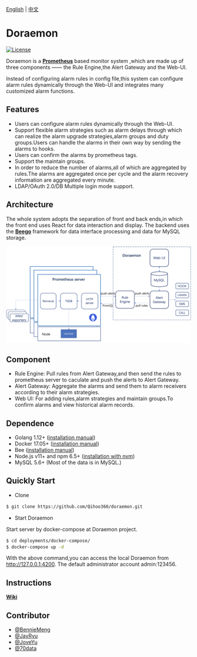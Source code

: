 [English](https://github.com/Qihoo360/doraemon/blob/master/README.md) | [中文](https://github.com/Qihoo360/doraemon/blob/master/README-CN.md)  

# Doraemon

[![License](https://img.shields.io/badge/License-Apache%202.0-blue.svg)](https://github.com/Qihoo360/doraemon/blob/master/LICENSE)

Doraemon is a **[Prometheus](https://prometheus.io)** based monitor system ,which are made up of three components —— the Rule Engine,the Alert Gateway and the Web-UI.

Instead of configuring alarm rules in config file,this system can configure alarm rules dynamically through the Web-UI and integrates many customized alarm functions. 

## Features

- Users can configure alarm rules dynamically through the Web-UI.
- Support flexible alarm strategies such as alarm delays through which can realize the alarm upgrade strategies,alarm groups and duty groups.Users can handle the alarms in their own way by sending the alarms to hooks.
- Users can confirm the alarms by prometheus tags.
- Support the maintain groups.
- In order to reduce the number of alarms,all of which are aggregated by rules.The alarms are aggregated once per cycle and the alarm recovery information are aggregated every minute.
- LDAP/OAuth 2.0/DB Multiple login mode support.

## Architecture

The whole system adopts the separation of front and back ends,in which the front end uses React for data interaction and display.
The backend uses the **[Beego](https://beego.me)** framework for data interface processing and data for MySQL storage.  
  
![Architecture](docs/images/Architecture.png)  

## Component
- Rule Engine: Pull rules from Alert Gateway,and then send the rules to prometheus server to caculate and push the alerts to Alert Gateway.
- Alert Gateway: Aggregate the alarms and send them to alarm receivers according to their alarm strategies.
- Web UI: For adding rules,alarm strategies and maintain groups.To confirm alarms and view historical alarm records.

## Dependence

- Golang 1.12+ ([installation manual](https://golang.org/dl/))
- Docker 17.05+ ([installation manual](https://docs.docker.com/install))
- Bee ([installation manual](https://github.com/beego/bee))
- Node.js v11+ and npm 6.5+ ([installation with nvm](https://github.com/creationix/nvm#usage))
- MySQL 5.6+ (Most of the data is in MySQL.)

## Quickly Start

- Clone

```bash
$ git clone https://github.com/Qihoo360/doraemon.git
```

- Start Doraemon

Start server by docker-compose at Doraemon project.

```bash
$ cd deployments/docker-compose/
$ docker-compose up -d
```

With the above command,you can access the local Doraemon from http://127.0.0.1:4200.
The default administrator account admin:123456.  

## Instructions

**[Wiki](https://github.com/Qihoo360/doraemon/blob/master/docs/readme.md)**

## Contributor  

- [@BennieMeng](https://github.com/BennieMeng)  
- [@JayRyu](https://github.com/jayryu)  
- [@JoveYu](https://github.com/JoveYu)
- [@70data](https://github.com/70data)
